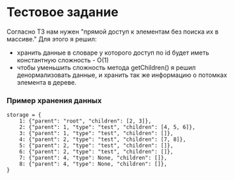# Тестовое задание

Согласно ТЗ нам нужен "прямой доступ к элементам без поиска их в массиве."
Для этого я решил:
- хранить данные в словаре у которого доступ по id будет иметь константную сложность - O(1)
- чтобы уменьшить сложность метода getChildren() я решил денормализовать данные, и хранить так же информацию о потомках элемента в дереве.

### Пример хранения данных
```
storage = {
    1: {"parent": "root", "children": [2, 3]},
    2: {"parent": 1, "type": "test", "children": [4, 5, 6]},
    3: {"parent": 1, "type": "test", "children": []},
    4: {"parent": 2, "type": "test", "children": [7, 8]},
    5: {"parent": 2, "type": "test", "children": []},
    6: {"parent": 2, "type": "test", "children": []},
    7: {"parent": 4, "type": None, "children": []},
    8: {"parent": 4, "type": None, "children": []},
}
```





